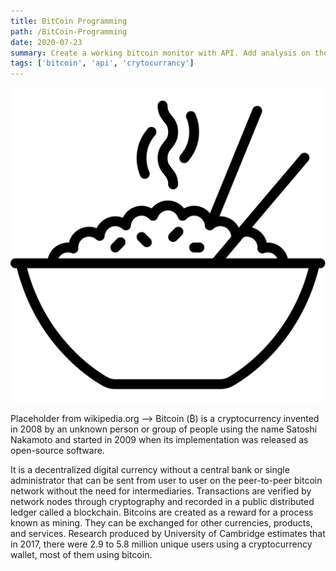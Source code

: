```yaml
---
title: BitCoin Programming
path: /BitCoin-Programming
date: 2020-07-23
summary: Create a working bitcoin monitor with API. Add analysis on the space as this project develops
tags: ['bitcoin', 'api', 'crytocurrancy']
---
```


![background](./images/zenRiceBowl.svg)

Placeholder from wikipedia.org -->
Bitcoin (₿) is a cryptocurrency invented in 2008 by an unknown person or group of people using the name Satoshi Nakamoto and started in 2009 when its implementation was released as open-source software.

It is a decentralized digital currency without a central bank or single administrator that can be sent from user to user on the peer-to-peer bitcoin network without the need for intermediaries. Transactions are verified by network nodes through cryptography and recorded in a public distributed ledger called a blockchain. Bitcoins are created as a reward for a process known as mining. They can be exchanged for other currencies, products, and services. Research produced by University of Cambridge estimates that in 2017, there were 2.9 to 5.8 million unique users using a cryptocurrency wallet, most of them using bitcoin. 


